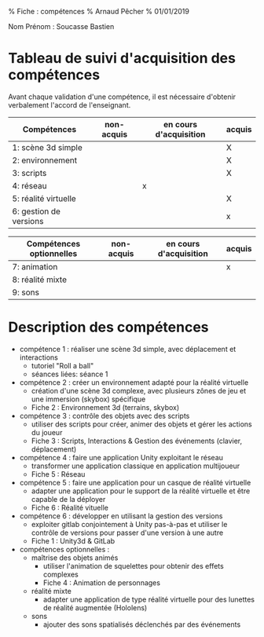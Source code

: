% Fiche : compétences
% Arnaud Pêcher
% 01/01/2019

Nom Prénom : Soucasse Bastien

# Tableau de suivi d'acquisition des compétences

Avant chaque validation d'une compétence, il est nécessaire d'obtenir verbalement l'accord de l'enseignant.

| Compétences              | non-acquis | en cours d'acquisition | acquis | 
|---                       |---         |---                     |---     |
| 1: scène 3d simple       |            |                        |    X   |
| 2: environnement         |            |                        |    X   |
| 3: scripts               |            |                        |    X   |
| 4: réseau                |            |           x            |        |
| 5: réalité virtuelle     |            |                        |    X   |
| 6: gestion de versions   |            |                        |    x   |

| Compétences optionnelles | non-acquis | en cours d'acquisition | acquis |
|---                       |---         |---                     |---     |
| 7: animation             |            |                        |     x  |
| 8: réalité mixte         |            |                        |        |
| 9: sons                  |            |                        |        |

# Description des compétences

* compétence 1 : réaliser une scène 3d simple, avec déplacement et interactions
   * tutoriel "Roll a ball"
   * séances liées: séance 1 
* compétence 2 : créer un environnement adapté pour la réalité virtuelle
   * création d'une scène 3d complexe, avec plusieurs zônes de jeu et une immersion (skybox) spécifique
   * Fiche 2 : Environnement 3d (terrains, skybox)
* compétence 3 : contrôle des objets avec des scripts
   * utiliser des scripts pour créer, animer des objets et gérer les actions du joueur
   * Fiche 3 : Scripts, Interactions & Gestion des événements (clavier, déplacement) 
* compétence 4 : faire une application Unity exploitant le réseau
   * transformer une application classique en application multijoueur
   * Fiche 5 : Réseau 
* compétence 5 : faire une application pour un casque de réalité virtuelle
   * adapter une application pour le support de la réalité virtuelle et être capable de la déployer
   * Fiche 6 : Réalité vituelle 
* compétence 6 : développer en utilisant la gestion des versions
   * exploiter gitlab conjointement à Unity pas-à-pas et utiliser le contrôle de versions pour passer d'une version à une autre
   * Fiche 1 : Unity3d & GitLab
* compétences optionnelles : 
   * maîtrise des objets animés
      * utiliser l'animation de squelettes pour obtenir des effets complexes
      * Fiche 4 : Animation de personnages
   * réalité mixte
      * adapter une application de type réalité virtuelle pour des lunettes de réalité augmentée (Hololens)
   * sons
      * ajouter des sons spatialisés déclenchés par des événements 
 

